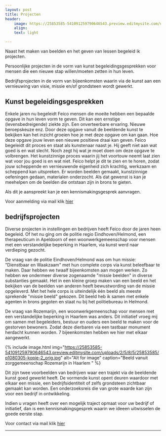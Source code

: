 ```yaml
---
layout: post
title: Projecten
header:
    image: https://25853585-541091259790646543.preview.editmysite.com/uploads/2/5/8/5/25853585/header-0_orig.jpg
    align:
    text: light

---
```


Naast het maken van beelden en het geven van lessen begeleid ik projecten.

Persoonlijke projecten in de vorm van kunst begeleidingsgesprekken voor mensen die een nieuwe stap willen/moeten zetten in hun leven.

Bedrijfsprojecten in de vorm van bijeenkomsten waarin via de kunst aan een vernieuwing van visie, missie en/of grondsteen wordt gewerkt.


## Kunst begeleidingsgesprekken

Enkele jaren nu begeleidt Feico mensen die moeite hebben een bepaalde opgave in hun leven vorm te geven. Dit kan een ernstige (levensbedreigende) ziekte zijn. Een onverteerbare ervaring. Nieuwe beroepskeuze enz.
Door deze opgave vanuit de beeldende kunst te bekijken kan het inzicht groeien hoe je met deze opgave om kan gaan. Hoe deze opgave jouw leven een nieuwe positieve draai kan geven.
Feico begeleidt dit proces en staat als kunstenaar naast je. Hij geeft niet aan wat goed is en wat slecht. Noch zegt hij wat je moet doen om deze opgave te volbrengen. Het kunstzinnige proces waarin jij het voortouw neemt laat zien wat voor jou goed is en wat niet. Feico helpt je dit te zien en te horen, zodat jouw scheppende en vernieuwende eigenheid zich krachtig, werkzaam en scheppend kan uitspreken.
Er worden beelden gemaakt, kunstzinnige oefeningen gedaan, materialen onderzocht. Als dat gewenst is kan je meehelpen om de beelden die ontstaan zijn in brons te gieten.

Als dit je aanspreekt kan je een kennismakingsgesprek aanvragen.

Voor aanmelding via mail klik [hier](contact.md)

## bedrijfsprojecten

Diverse projecten in instellingen en bedrijven heeft Feico door de jaren heen begeleid.
Of het nu ging om de politie regio Eindhoven/Helmond, een therapeuticum in Apeldoorn of een woonwerkgemeenschap voor mensen met een verstandelijke beperking in Haarlem, via kunst werd naar verdieping gezocht.

De vraag van de politie Eindhoven/Helmond was om hun missie: "Dienstbaar en Waakzaam" met hun complete corps via kunst beleefbaar te maken. Daar hebben we twaalf bijeenkomsten aan mogen werken. Zo hebben we ondermeer diverse zogenaamde "missie beelden" in diverse substanties gemaakt. Het in een kleine groep maken van een beeld en het bekijken van de beelden van anderen heeft bewustwording van de missie opgeleverd. Met het hele corps is uiteindelijk één beeld als meeste sprekende "missie beeld" gekozen. Dit beeld heb ik samen met enkele agenten in brons gegoten en staat nu bij het politiebureau in Helmond.

De vraag van Rozemarijn, een woonwerkgemeenschap voor mensen met een verstandelijke beperking in Haarlem was anders. Dit initiatief vroeg mij om samen met begeleiders, bestuur en ouders een beeld te maken voor de gestorven bewoners. Zodat deze dierbaren via een tastbaar monument herdacht kunnen worden.
7 bijeenkomsten hebben we hier met elkaar aangewerkt.


{% include image.html img="https://25853585-541091259790646543.preview.editmysite.com/uploads/2/5/8/5/25853585/p1080305-kopie-2_orig.jpg" alt="Alt for image" caption="Beeld vanuit zorggemeenschap Rozemarijn in Haarlem " %}


Dit zijn twee voorbeelden van bedrijven waar een trajekt via de beeldende kunst goed gewerkt heeft.
De vormende kunst opent deuren waardoor met elkaar een missie, een bedrijfsidentiteit of zelfs grondsteen zichtbaar gemaakt kan worden.
Een onderzoeksreis die van grote waarde kan zijn voor een bedrijf in ontwikkeling.

Indien u vragen heeft over een mogelijk traject opmaat voor uw bedrijf of initiatief, dan is een kennismakingsgesprek waarin we ideeen uitwisselen de goede eerste stap.

Voor contact via mail klik [hier](contact.md)



_________
